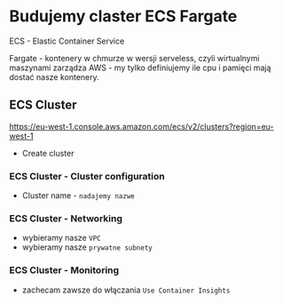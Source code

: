 # Budujemy claster ECS Fargate

ECS - Elastic Container Service

Fargate - kontenery w chmurze w wersji serveless, czyli wirtualnymi maszynami zarządza AWS - my tylko definiujemy ile cpu i pamięci mają dostać nasze kontenery.

## ECS Cluster

https://eu-west-1.console.aws.amazon.com/ecs/v2/clusters?region=eu-west-1

* Create cluster

### ECS Cluster - Cluster configuration

* Cluster name - `nadajemy nazwe`

### ECS Cluster - Networking

* wybieramy nasze `VPC`
* wybieramy nasze `prywatne subnety`

### ECS Cluster - Monitoring

* zachecam zawsze do włączania `Use Container Insights`

